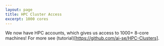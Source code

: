 ```yaml
---
layout: page
title: HPC Cluster Access 
excerpt: 1000 cores
---
```


We now have HPC accounts, which gives us access to 1000+ 8-core machines!
For more see (tutorial)[https://github.com/ai-se/HPC-Clusters].


